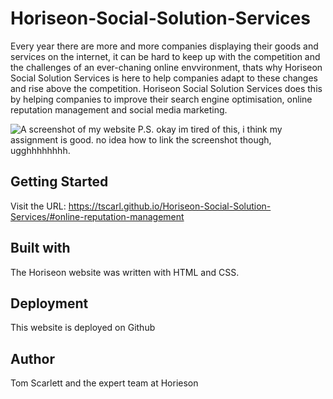 # Horiseon-Social-Solution-Services

Every year there are more and more companies displaying their goods and services on the internet, it can be hard to keep up with the competition and the challenges of an ever-chaning online envvironment, thats why Horiseon Social Solution Services is here to help companies adapt to these changes and rise above the competition. Horiseon Social Solution Services does this by helping companies to improve their search engine optimisation, online reputation management and social media marketing.

![A screenshot of my website](Horiseon-Social-Solution-Services/assets/images/Screenshot\(1\).png)
P.S. okay im tired of this, i think my assignment is good. no idea how to link the screenshot though, ugghhhhhhhh.

## Getting Started

Visit the URL: https://tscarl.github.io/Horiseon-Social-Solution-Services/#online-reputation-management

## Built with

The Horiseon website was written with HTML and CSS.

## Deployment

This website is deployed on Github

## Author

Tom Scarlett and the expert team at Horieson

